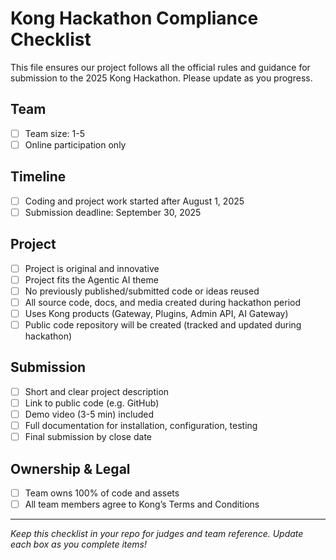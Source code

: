 
# Kong Hackathon Compliance Checklist

This file ensures our project follows all the official rules and guidance for submission to the 2025 Kong Hackathon. Please update as you progress.

## Team
- [ ] Team size: 1-5
- [ ] Online participation only

## Timeline
- [ ] Coding and project work started after August 1, 2025
- [ ] Submission deadline: September 30, 2025

## Project
- [ ] Project is original and innovative
- [ ] Project fits the Agentic AI theme
- [ ] No previously published/submitted code or ideas reused
- [ ] All source code, docs, and media created during hackathon period
- [ ] Uses Kong products (Gateway, Plugins, Admin API, AI Gateway)
- [ ] Public code repository will be created (tracked and updated during hackathon)

## Submission
- [ ] Short and clear project description
- [ ] Link to public code (e.g. GitHub)
- [ ] Demo video (3-5 min) included
- [ ] Full documentation for installation, configuration, testing
- [ ] Final submission by close date

## Ownership & Legal
- [ ] Team owns 100% of code and assets
- [ ] All team members agree to Kong’s Terms and Conditions

---
*Keep this checklist in your repo for judges and team reference. Update each box as you complete items!*
